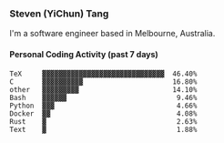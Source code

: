 ### Steven (YiChun) Tang

I'm a software engineer based in Melbourne, Australia.

#### Personal Coding Activity (past 7 days)
```
TeX     ▓▓▓▓▓▓▓▓▓▓▓▓▓▓▓▓▓▓▓▓▓▓▓▓▓▓▓▓▓▓  46.40%
C       ▓▓▓▓▓▓▓▓▓▓                      16.80%
other   ▓▓▓▓▓▓▓▓▓                       14.10%
Bash    ▓▓▓▓▓▓                           9.46%
Python  ▓▓▓                              4.66%
Docker  ▓▓                               4.08%
Rust    ▓                                2.63%
Text    ▓                                1.88%
```
